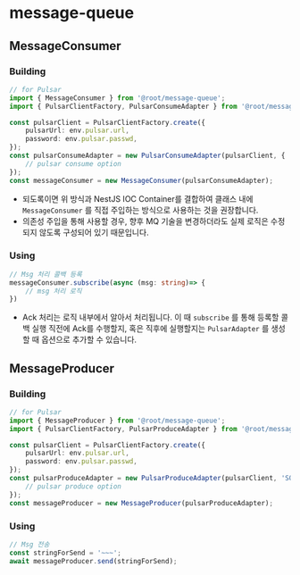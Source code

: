# message-queue

## MessageConsumer
### Building
```typescript
// for Pulsar
import { MessageConsumer } from '@root/message-queue';
import { PulsarClientFactory, PulsarConsumeAdapter } from '@root/message-queue/mq-adapter/pulsar';

const pulsarClient = PulsarClientFactory.create({
    pulsarUrl: env.pulsar.url,
    password: env.pulsar.passwd,
});
const pulsarConsumeAdapter = new PulsarConsumeAdapter(pulsarClient, {
    // pulsar consume option
});
const messageConsumer = new MessageConsumer(pulsarConsumeAdapter);
```
- 되도록이면 위 방식과 NestJS IOC Container를 결합하여 클래스 내에 `MessageConsumer` 를 직접 주입하는 방식으로 사용하는 것을 권장합니다.
- 의존성 주입을 통해 사용할 경우, 향후 MQ 기술을 변경하더라도 실제 로직은 수정되지 않도록 구성되어 있기 때문입니다.
### Using
```typescript
// Msg 처리 콜백 등록
messageConsumer.subscribe(async (msg: string)=> {
    // msg 처리 로직
})
```
- Ack 처리는 로직 내부에서 알아서 처리됩니다. 이 때 `subscribe` 를 통해 등록할 콜백 실행 직전에 Ack를 수행할지, 혹은 직후에 실행할지는 `PulsarAdapter` 를 생성할 때 옵션으로 추가할 수 있습니다.

## MessageProducer
### Building
```typescript
// for Pulsar
import { MessageProducer } from '@root/message-queue';
import { PulsarClientFactory, PulsarProduceAdapter } from '@root/message-queue/mq-adapter/pulsar';

const pulsarClient = PulsarClientFactory.create({
    pulsarUrl: env.pulsar.url,
    password: env.pulsar.passwd,
});
const pulsarProduceAdapter = new PulsarProduceAdapter(pulsarClient, 'SOME_TARGET_TOPIC' ,{
    // pulsar produce option
});
const messageProducer = new MessageProducer(pulsarProduceAdapter);
```
### Using
```typescript
// Msg 전송
const stringForSend = '~~~';
await messageProducer.send(stringForSend);
```
